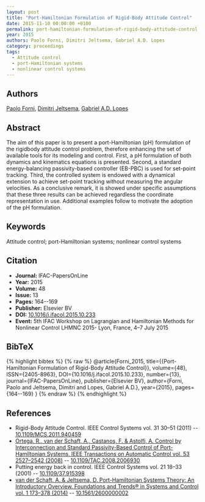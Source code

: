 ```yaml
---
layout: post
title: "Port-Hamiltonian Formulation of Rigid-Body Attitude Control"
date: 2015-11-10 00:00:00 +0100
permalink: port-hamiltonian-formulation-of-rigid-body-attitude-control
year: 2015
authors: Paolo Forni, Dimitri Jeltsema, Gabriel A.D. Lopes
category: proceedings
tags:
  - Attitude control
  - port-Hamiltonian systems
  - nonlinear control systems
---
```

 
## Authors
[Paolo Forni](authors/paolo_forni), [Dimitri Jeltsema](authors/dimitri_jeltsema), [Gabriel A.D. Lopes](authors/gabriel_a_d_lopes)
 
## Abstract
The aim of this paper is to present a port-Hamiltonian (pH) formulation of the rigidbody attitude control problem, therefore enhancing the set of available tools for its modeling and control. First, a pH formulation of both dynamics and kinematics equations is presented. Second, a standard energy-balancing passivity-based controller (EB-PBC) is used for set-point tracking. Third, the controlled system is endowed with a dynamical extension to achieve set-point tracking without measuring the angular velocities. As a conclusive remark, it is showed under specific assumptions that these three results can be achieved regardless the coordinate representation in use. Additional examples follow to motivate the adoption of the pH formulation.
 
## Keywords
Attitude control; port-Hamiltonian systems; nonlinear control systems
 
## Citation
- **Journal:** IFAC-PapersOnLine
- **Year:** 2015
- **Volume:** 48
- **Issue:** 13
- **Pages:** 164--169
- **Publisher:** Elsevier BV
- **DOI:** [10.1016/j.ifacol.2015.10.233](https://doi.org/10.1016/j.ifacol.2015.10.233)
- **Event:** 5th IFAC Workshop on Lagrangian and Hamiltonian Methods for Nonlinear Control LHMNC 2015- Lyon, France, 4–7 July 2015
 
## BibTeX
{% highlight bibtex %}
{% raw %}
@article{Forni_2015,
  title={{Port-Hamiltonian Formulation of Rigid-Body Attitude Control}},
  volume={48},
  ISSN={2405-8963},
  DOI={10.1016/j.ifacol.2015.10.233},
  number={13},
  journal={IFAC-PapersOnLine},
  publisher={Elsevier BV},
  author={Forni, Paolo and Jeltsema, Dimitri and Lopes, Gabriel A.D.},
  year={2015},
  pages={164--169}
}
{% endraw %}
{% endhighlight %}
 
## References
- Rigid-Body Attitude Control. IEEE Control Systems vol. 31 30–51 (2011) -- [10.1109/MCS.2011.940459](https://doi.org/10.1109/MCS.2011.940459)
- [Ortega, R., van der Schaft, A., Castanos, F. & Astolfi, A. Control by Interconnection and Standard Passivity-Based Control of Port-Hamiltonian Systems. IEEE Transactions on Automatic Control vol. 53 2527–2542 (2008)](control-by-interconnection-and-standard-passivity-based-control-of-port-hamiltonian-systems) -- [10.1109/TAC.2008.2006930](https://doi.org/10.1109/TAC.2008.2006930)
- Putting energy back in control. IEEE Control Systems vol. 21 18–33 (2001) -- [10.1109/37.915398](https://doi.org/10.1109/37.915398)
- [van der Schaft, A. & Jeltsema, D. Port-Hamiltonian Systems Theory: An Introductory Overview. Foundations and Trends® in Systems and Control vol. 1 173–378 (2014)](port-hamiltonian-systems-theory-an-introductory-overview-journal) -- [10.1561/2600000002](https://doi.org/10.1561/2600000002)

